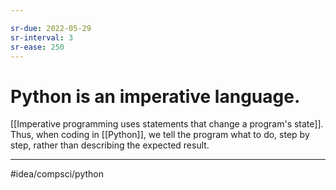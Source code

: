 ```yaml
---

sr-due: 2022-05-29
sr-interval: 3
sr-ease: 250
---
```

# Python is an imperative language. 
[[Imperative programming uses statements that change a program's state]]. Thus, when coding in [[Python]], we tell the program what to do, step by step, rather than describing the expected result.

---
#idea/compsci/python 